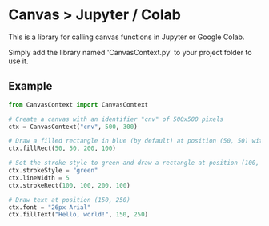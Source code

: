 # Canvas > Jupyter / Colab

This is a library for calling canvas functions in Jupyter or Google Colab.

Simply add the library named 'CanvasContext.py' to your project folder to use it.

## Example

```python
from CanvasContext import CanvasContext

# Create a canvas with an identifier "cnv" of 500x500 pixels
ctx = CanvasContext("cnv", 500, 300)

# Draw a filled rectangle in blue (by default) at position (50, 50) with dimensions 200x100
ctx.fillRect(50, 50, 200, 100)

# Set the stroke style to green and draw a rectangle at position (100, 100) with dimensions 200x100
ctx.strokeStyle = "green"
ctx.lineWidth = 5
ctx.strokeRect(100, 100, 200, 100)

# Draw text at position (150, 250)
ctx.font = "26px Arial"
ctx.fillText("Hello, world!", 150, 250)

```